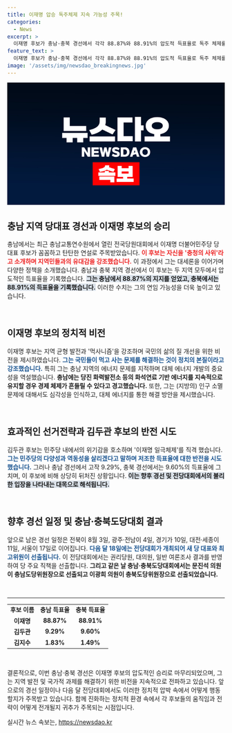 ```yaml
---
title: 이재명 압승 독주체제 지속 가능성 주목!
categories:
  - News
excerpt: >
  이재명 후보가 충남·충북 경선에서 각각 88.87%와 88.91%의 압도적 득표율로 독주 체제를 확립하며 충청의 사위로서의 입지를 다지고 있다. 지역 균형 발전과 대체 에너지 개발을 강조하며 정치의 책임을 다하겠다는 포부를 밝혔지만, 김두관 후보의 반격은 역부족으로 보인다.
feature_text: >
  이재명 후보가 충남·충북 경선에서 각각 88.87%와 88.91%의 압도적 득표율로 독주 체제를 확립하며 충청의 사위로서의 입지를 다지고 있다. 지역 균형 발전과 대체 에너지 개발을 강조하며 정치의 책임을 다하겠다는 포부를 밝혔지만, 김두관 후보의 반격은 역부족으로 보인다.
image: '/assets/img/newsdao_breakingnews.jpg'
---
```


<p><img src="/assets/img/newsdao_breakingnews.jpg" alt="cryptoinkorea 속보" /></p>

<h2 data-ke-size="size26">충남 지역 당대표 경선과 이재명 후보의 승리</h2>

<p data-ke-size="size16">충남에서는 최근 충남교통연수원에서 열린 전국당원대회에서 이재명 더불어민주당 당 대표 후보가 꼼꼼하고 탄탄한 연설로 주목받았습니다. <b><span style="color: #ee2323;">이 후보는 자신을 '충청의 사위'라고 소개하며 지역민들과의 유대감을 강조했습니다.</span></b> 이 과정에서 그는 대세론을 이어가며 다양한 정책을 소개했습니다. 충남과 충북 지역 경선에서 이 후보는 두 지역 모두에서 압도적인 득표율을 기록했습니다. <b><span style="background-color: #21538527;">그는 충남에서 88.87%의 지지를 얻었고, 충북에서는 88.91%의 득표율을 기록했습니다.</span></b> 이러한 수치는 그의 연임 가능성을 더욱 높이고 있습니다.</p>

<p data-ke-size="size16">&nbsp;</p>

<h2 data-ke-size="size26">이재명 후보의 정치적 비전</h2>

<p data-ke-size="size16">이재명 후보는 지역 균형 발전과 '먹사니즘'을 강조하며 국민의 삶의 질 개선을 위한 비전을 제시하였습니다. <b><span style="color: #1a5490;">그는 국민들이 먹고 사는 문제를 해결하는 것이 정치의 본질이라고 강조했습니다.</span></b> 특히 그는 충남 지역의 에너지 문제를 지적하며 대체 에너지 개발의 중요성을 역설했습니다. <b><span style="ee2323;">충남에는 당진 화력발전소 등의 화석연료 기반 에너지를 지속적으로 유지할 경우 경제 체제가 흔들릴 수 있다고 경고했습니다.</span></b> 또한, 그는 (지방의) 인구 소멸 문제에 대해서도 심각성을 인식하고, 대체 에너지를 통한 해결 방안을 제시했습니다.</p>

<p data-ke-size="size16">&nbsp;</p>

<h2 data-ke-size="size26">효과적인 선거전략과 김두관 후보의 반전 시도</h2>

<p data-ke-size="size16">김두관 후보는 민주당 내에서의 위기감을 호소하며 '이재명 일극체제'를 직격 했습니다. <b><span style="color: #1a5490;">그는 민주당의 다양성과 역동성을 살리겠다고 말하며 저조한 득표율에 대한 반전을 시도했습니다.</span></b> 그러나 충남 경선에서 고작 9.29%, 충북 경선에서는 9.60%의 득표율에 그치며, 이 후보에 비해 상당히 뒤처진 상황입니다. <b><span style="background-color: #21538527;">이는 향후 경선 및 전당대회에서의 불리한 입장을 나타내는 대목으로 해석됩니다.</span></b></p>

<p data-ke-size="size16">&nbsp;</p>

<h2 data-ke-size="size26">향후 경선 일정 및 충남·충북도당대회 결과</h2>

<p data-ke-size="size16">앞으로 남은 경선 일정은 전북이 8월 3일, 광주·전남이 4일, 경기가 10일, 대전·세종이 11일, 서울이 17일로 이어집니다. <b><span style="color: #1a5490;">다음 달 18일에는 전당대회가 개최되어 새 당 대표와 최고위원이 선출됩니다.</span></b> 이 전당대회에서는 권리당원, 대의원, 일반 여론조사 결과를 반영하여 당 주요 직책을 선출합니다. <b><span style="ee2323;">그리고 같은 날 충남·충북도당대회에서는 문진석 의원이 충남도당위원장으로 선출되고 이광희 의원이 충북도당위원장으로 선출되었습니다.</span></b></p>

<p data-ke-size="size16">&nbsp;</p>

<hr />

<table style="width: 100%;">
    <tbody>
        <tr>
            <td style="text-align: center; height: 17px;"><b>후보 이름</b></td>
            <td style="text-align: center; height: 17px;"><b>충남 득표율</b></td>
            <td style="text-align: center; height: 17px;"><b>충북 득표율</b></td>
        </tr>
        <tr>
            <td style="text-align: center; height: 17px;"><b>이재명</b></td>
            <td style="text-align: center; height: 17px;"><b>88.87%</b></td>
            <td style="text-align: center; height: 17px;"><b>88.91%</b></td>
        </tr>
        <tr>
            <td style="text-align: center; height: 17px;"><b>김두관</b></td>
            <td style="text-align: center; height: 17px;"><b>9.29%</b></td>
            <td style="text-align: center; height: 17px;"><b>9.60%</b></td>
        </tr>
        <tr>
            <td style="text-align: center; height: 17px;"><b>김지수</b></td>
            <td style="text-align: center; height: 17px;"><b>1.83%</b></td>
            <td style="text-align: center; height: 17px;"><b>1.49%</b></td>
        </tr>
    </tbody>
</table>

<p data-ke-size="size16">&nbsp;</p>

<p data-ke-size="size16">결론적으로, 이번 충남·충북 경선은 이재명 후보의 압도적인 승리로 마무리되었으며, 그는 지역 발전 및 국가적 과제를 해결하기 위한 비전을 지속적으로 전파하고 있습니다. 앞으로의 경선 일정이나 다음 달 전당대회에서도 이러한 정치적 압박 속에서 어떻게 행동할지가 주목받고 있습니다. 함께 진화하는 정치적 환경 속에서 각 후보들의 움직임과 전략이 어떻게 전개될지 귀추가 주목되는 시점입니다.</p>
실시간 뉴스 속보는, <a href="https://newsdao.kr" rel="dofollow">https://newsdao.kr</a>


